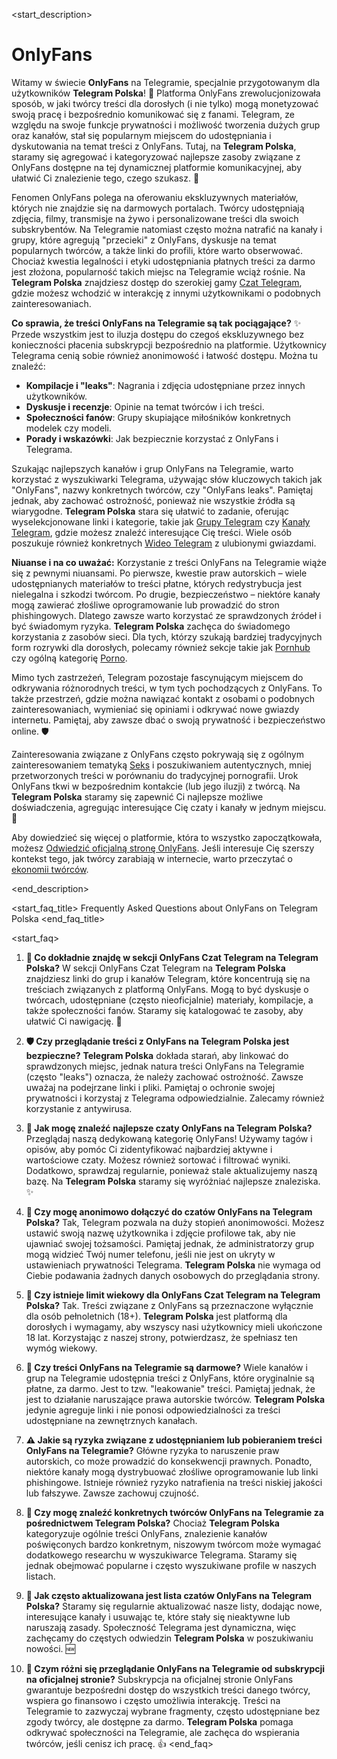 <start_description>
# OnlyFans

Witamy w świecie **OnlyFans** na Telegramie, specjalnie przygotowanym dla użytkowników **Telegram Polska**! 🔞 Platforma OnlyFans zrewolucjonizowała sposób, w jaki twórcy treści dla dorosłych (i nie tylko) mogą monetyzować swoją pracę i bezpośrednio komunikować się z fanami. Telegram, ze względu na swoje funkcje prywatności i możliwość tworzenia dużych grup oraz kanałów, stał się popularnym miejscem do udostępniania i dyskutowania na temat treści z OnlyFans. Tutaj, na **Telegram Polska**, staramy się agregować i kategoryzować najlepsze zasoby związane z OnlyFans dostępne na tej dynamicznej platformie komunikacyjnej, aby ułatwić Ci znalezienie tego, czego szukasz. 🚀

Fenomen OnlyFans polega na oferowaniu ekskluzywnych materiałów, których nie znajdzie się na darmowych portalach. Twórcy udostępniają zdjęcia, filmy, transmisje na żywo i personalizowane treści dla swoich subskrybentów. Na Telegramie natomiast często można natrafić na kanały i grupy, które agregują "przecieki" z OnlyFans, dyskusje na temat popularnych twórców, a także linki do profili, które warto obserwować. Chociaż kwestia legalności i etyki udostępniania płatnych treści za darmo jest złożona, popularność takich miejsc na Telegramie wciąż rośnie. Na **Telegram Polska** znajdziesz dostęp do szerokiej gamy [Czat Telegram](/czat/), gdzie możesz wchodzić w interakcję z innymi użytkownikami o podobnych zainteresowaniach.

**Co sprawia, że treści OnlyFans na Telegramie są tak pociągające?** ✨
Przede wszystkim jest to iluzja dostępu do czegoś ekskluzywnego bez konieczności płacenia subskrypcji bezpośrednio na platformie. Użytkownicy Telegrama cenią sobie również anonimowość i łatwość dostępu. Można tu znaleźć:
*   **Kompilacje i "leaks"**: Nagrania i zdjęcia udostępniane przez innych użytkowników.
*   **Dyskusje i recenzje**: Opinie na temat twórców i ich treści.
*   **Społeczności fanów**: Grupy skupiające miłośników konkretnych modelek czy modeli.
*   **Porady i wskazówki**: Jak bezpiecznie korzystać z OnlyFans i Telegrama.

Szukając najlepszych kanałów i grup OnlyFans na Telegramie, warto korzystać z wyszukiwarki Telegrama, używając słów kluczowych takich jak "OnlyFans", nazwy konkretnych twórców, czy "OnlyFans leaks". Pamiętaj jednak, aby zachować ostrożność, ponieważ nie wszystkie źródła są wiarygodne. **Telegram Polska** stara się ułatwić to zadanie, oferując wyselekcjonowane linki i kategorie, takie jak [Grupy Telegram](/grupy/) czy [Kanały Telegram](/kanaly/), gdzie możesz znaleźć interesujące Cię treści. Wiele osób poszukuje również konkretnych [Wideo Telegram](/wideo/) z ulubionymi gwiazdami.

**Niuanse i na co uważać:**
Korzystanie z treści OnlyFans na Telegramie wiąże się z pewnymi niuansami. Po pierwsze, kwestie praw autorskich – wiele udostępnianych materiałów to treści płatne, których redystrybucja jest nielegalna i szkodzi twórcom. Po drugie, bezpieczeństwo – niektóre kanały mogą zawierać złośliwe oprogramowanie lub prowadzić do stron phishingowych. Dlatego zawsze warto korzystać ze sprawdzonych źródeł i być świadomym ryzyka. **Telegram Polska** zachęca do świadomego korzystania z zasobów sieci. Dla tych, którzy szukają bardziej tradycyjnych form rozrywki dla dorosłych, polecamy również sekcje takie jak [Pornhub](/czat/pornhub/) czy ogólną kategorię [Porno](/czat/porno/).

Mimo tych zastrzeżeń, Telegram pozostaje fascynującym miejscem do odkrywania różnorodnych treści, w tym tych pochodzących z OnlyFans. To także przestrzeń, gdzie można nawiązać kontakt z osobami o podobnych zainteresowaniach, wymieniać się opiniami i odkrywać nowe gwiazdy internetu. Pamiętaj, aby zawsze dbać o swoją prywatność i bezpieczeństwo online. 🛡️

Zainteresowania związane z OnlyFans często pokrywają się z ogólnym zainteresowaniem tematyką [Seks](/czat/seks/) i poszukiwaniem autentycznych, mniej przetworzonych treści w porównaniu do tradycyjnej pornografii. Urok OnlyFans tkwi w bezpośrednim kontakcie (lub jego iluzji) z twórcą. Na **Telegram Polska** staramy się zapewnić Ci najlepsze możliwe doświadczenia, agregując interesujące Cię czaty i kanały w jednym miejscu. 🍑

Aby dowiedzieć się więcej o platformie, która to wszystko zapoczątkowała, możesz [Odwiedzić oficjalną stronę OnlyFans](https://onlyfans.com). Jeśli interesuje Cię szerszy kontekst tego, jak twórcy zarabiają w internecie, warto przeczytać o [ekonomii twórców](https://influencermarketinghub.com/creator-economy-stats/).

<end_description>

<start_faq_title>
Frequently Asked Questions about OnlyFans on Telegram Polska
<end_faq_title>

<start_faq>
1. **🤔 Co dokładnie znajdę w sekcji OnlyFans Czat Telegram na Telegram Polska?**
W sekcji OnlyFans Czat Telegram na **Telegram Polska** znajdziesz linki do grup i kanałów Telegram, które koncentrują się na treściach związanych z platformą OnlyFans. Mogą to być dyskusje o twórcach, udostępniane (często nieoficjalnie) materiały, kompilacje, a także społeczności fanów. Staramy się katalogować te zasoby, aby ułatwić Ci nawigację. 💬

2. **🛡️ Czy przeglądanie treści z OnlyFans na Telegram Polska jest bezpieczne?**
**Telegram Polska** dokłada starań, aby linkować do sprawdzonych miejsc, jednak natura treści OnlyFans na Telegramie (często "leaks") oznacza, że należy zachować ostrożność. Zawsze uważaj na podejrzane linki i pliki. Pamiętaj o ochronie swojej prywatności i korzystaj z Telegrama odpowiedzialnie. Zalecamy również korzystanie z antywirusa.

3. **🚀 Jak mogę znaleźć najlepsze czaty OnlyFans na Telegram Polska?**
Przeglądaj naszą dedykowaną kategorię OnlyFans! Używamy tagów i opisów, aby pomóc Ci zidentyfikować najbardziej aktywne i wartościowe czaty. Możesz również sortować i filtrować wyniki. Dodatkowo, sprawdzaj regularnie, ponieważ stale aktualizujemy naszą bazę. Na **Telegram Polska** staramy się wyróżniać najlepsze znaleziska. ✨

4. **🤫 Czy mogę anonimowo dołączyć do czatów OnlyFans na Telegram Polska?**
Tak, Telegram pozwala na duży stopień anonimowości. Możesz ustawić swoją nazwę użytkownika i zdjęcie profilowe tak, aby nie ujawniać swojej tożsamości. Pamiętaj jednak, że administratorzy grup mogą widzieć Twój numer telefonu, jeśli nie jest on ukryty w ustawieniach prywatności Telegrama. **Telegram Polska** nie wymaga od Ciebie podawania żadnych danych osobowych do przeglądania strony.

5. **🔞 Czy istnieje limit wiekowy dla OnlyFans Czat Telegram na Telegram Polska?**
Tak. Treści związane z OnlyFans są przeznaczone wyłącznie dla osób pełnoletnich (18+). **Telegram Polska** jest platformą dla dorosłych i wymagamy, aby wszyscy nasi użytkownicy mieli ukończone 18 lat. Korzystając z naszej strony, potwierdzasz, że spełniasz ten wymóg wiekowy.

6. **💸 Czy treści OnlyFans na Telegramie są darmowe?**
Wiele kanałów i grup na Telegramie udostępnia treści z OnlyFans, które oryginalnie są płatne, za darmo. Jest to tzw. "leakowanie" treści. Pamiętaj jednak, że jest to działanie naruszające prawa autorskie twórców. **Telegram Polska** jedynie agreguje linki i nie ponosi odpowiedzialności za treści udostępniane na zewnętrznych kanałach.

7. **⚠️ Jakie są ryzyka związane z udostępnianiem lub pobieraniem treści OnlyFans na Telegramie?**
Główne ryzyka to naruszenie praw autorskich, co może prowadzić do konsekwencji prawnych. Ponadto, niektóre kanały mogą dystrybuować złośliwe oprogramowanie lub linki phishingowe. Istnieje również ryzyko natrafienia na treści niskiej jakości lub fałszywe. Zawsze zachowuj czujność.

8. **🌟 Czy mogę znaleźć konkretnych twórców OnlyFans na Telegramie za pośrednictwem Telegram Polska?**
Chociaż **Telegram Polska** kategoryzuje ogólnie treści OnlyFans, znalezienie kanałów poświęconych bardzo konkretnym, niszowym twórcom może wymagać dodatkowego researchu w wyszukiwarce Telegrama. Staramy się jednak obejmować popularne i często wyszukiwane profile w naszych listach.

9. **🔄 Jak często aktualizowana jest lista czatów OnlyFans na Telegram Polska?**
Staramy się regularnie aktualizować nasze listy, dodając nowe, interesujące kanały i usuwając te, które stały się nieaktywne lub naruszają zasady. Społeczność Telegrama jest dynamiczna, więc zachęcamy do częstych odwiedzin **Telegram Polska** w poszukiwaniu nowości. 🆕

10. **🧐 Czym różni się przeglądanie OnlyFans na Telegramie od subskrypcji na oficjalnej stronie?**
Subskrypcja na oficjalnej stronie OnlyFans gwarantuje bezpośredni dostęp do wszystkich treści danego twórcy, wspiera go finansowo i często umożliwia interakcję. Treści na Telegramie to zazwyczaj wybrane fragmenty, często udostępniane bez zgody twórcy, ale dostępne za darmo. **Telegram Polska** pomaga odkrywać społeczności na Telegramie, ale zachęca do wspierania twórców, jeśli cenisz ich pracę. 👍
<end_faq>